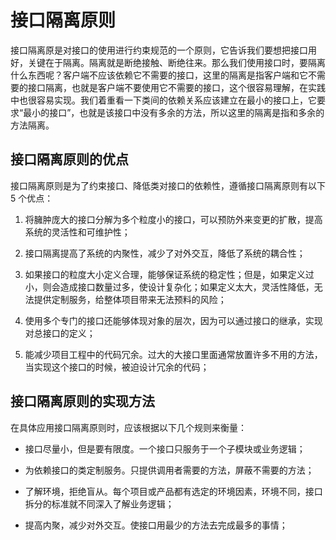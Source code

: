 # 接口隔离原则

接口隔离原是对接口的使用进行约束规范的一个原则，它告诉我们要想把接口用好，关键在于隔离。隔离就是断绝接触、断绝往来。那么我们使用接口时，要隔离什么东西呢？客户端不应该依赖它不需要的接口，这里的隔离是指客户端和它不需要的接口隔离，也就是客户端不要使用它不需要的接口，这个很容易理解，在实践中也很容易实现。我们着重看一下类间的依赖关系应该建立在最小的接口上，它要求“最小的接口”，也就是该接口中没有多余的方法，所以这里的隔离是指和多余的方法隔离。

## 接口隔离原则的优点

接口隔离原则是为了约束接口、降低类对接口的依赖性，遵循接口隔离原则有以下 5
个优点：

1.  将臃肿庞大的接口分解为多个粒度小的接口，可以预防外来变更的扩散，提高系统的灵活性和可维护性；

2.  接口隔离提高了系统的内聚性，减少了对外交互，降低了系统的耦合性；

3.  如果接口的粒度大小定义合理，能够保证系统的稳定性；但是，如果定义过小，则会造成接口数量过多，使设计复杂化；如果定义太大，灵活性降低，无法提供定制服务，给整体项目带来无法预料的风险；

4.  使用多个专门的接口还能够体现对象的层次，因为可以通过接口的继承，实现对总接口的定义；

5.  能减少项目工程中的代码冗余。过大的大接口里面通常放置许多不用的方法，当实现这个接口的时候，被迫设计冗余的代码；

## 接口隔离原则的实现方法

在具体应用接口隔离原则时，应该根据以下几个规则来衡量：

-   接口尽量小，但是要有限度。一个接口只服务于一个子模块或业务逻辑；

-   为依赖接口的类定制服务。只提供调用者需要的方法，屏蔽不需要的方法；

-   了解环境，拒绝盲从。每个项目或产品都有选定的环境因素，环境不同，接口拆分的标准就不同深入了解业务逻辑；

-   提高内聚，减少对外交互。使接口用最少的方法去完成最多的事情；
